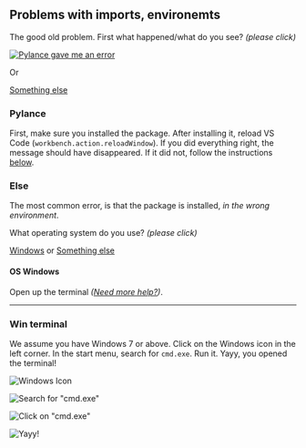 ## Problems with imports, environemts

The good old problem. First what happened/what do you see? _(please click)_

[![Pylance gave me an error](/assets/pyenv-pylance.png)](#pylance)

Or

[Something else](#else)

### Pylance

First, make sure you installed the package. After installing it, reload VS Code (`workbench.action.reloadWindow`).
If you did everything right, the message should have disappeared. If it did not, follow the instructions [below](#else).

### Else

The most common error, is that the package is installed, _in the wrong environment_.

What operating system do you use? _(please click)_

[Windows](#os-windows) or [Something else](#os-else)

#### OS Windows

Open up the terminal _([Need more help?](#win-terminal))_.

---

### Win terminal

We assume you have Windows 7 or above. Click on the Windows icon in the left corner. In the start menu, search for `cmd.exe`.
Run it. Yayy, you opened the terminal!

![Windows Icon](/assets/pyenv-winterminal-winicon.png)

![Search for "cmd.exe"](/assets/pyenv-winterminal-search.png)

![Click on "cmd.exe"](/assets/pyenv-winterminal-searchcmd.png)

![Yayy!](/assets/pyenv-winterminal-terminal.jpg)
